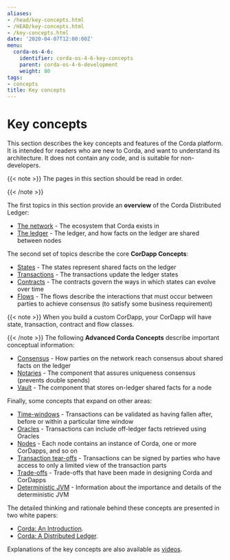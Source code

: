 ```yaml
---
aliases:
- /head/key-concepts.html
- /HEAD/key-concepts.html
- /key-concepts.html
date: '2020-04-07T12:00:00Z'
menu:
  corda-os-4-6:
    identifier: corda-os-4-6-key-concepts
    parent: corda-os-4-6-development
    weight: 80
tags:
- concepts
title: Key concepts
---
```




# Key concepts

This section describes the key concepts and features of the Corda platform. It is intended for readers who are new to
Corda, and want to understand its architecture. It does not contain any code, and is suitable for non-developers.

{{< note >}}
The pages in this section should be read in order.

{{< /note >}}

The first topics in this section provide an **overview** of the Corda Distributed Ledger:

* [The network](key-concepts-ecosystem.md) - The ecosystem that Corda exists in
* [The ledger](key-concepts-ledger.md) - The ledger, and how facts on the ledger are shared between nodes

The second set of topics describe the core **CorDapp Concepts**:

* [States](key-concepts-states.md) - The states represent shared facts on the ledger
* [Transactions](key-concepts-transactions.md) - The transactions update the ledger states
* [Contracts](key-concepts-contracts.md) - The contracts govern the ways in which states can evolve over time
* [Flows](key-concepts-flows.md) - The flows describe the interactions that must occur between parties to achieve consensus (to satisfy some business requirement)

{{< note >}}
When you build a custom CorDapp, your CorDapp will have state, transaction, contract and flow classes.

{{< /note >}}
The following **Advanced Corda Concepts** describe important conceptual information:

* [Consensus](key-concepts-consensus.md) - How parties on the network reach consensus about shared facts on the ledger
* [Notaries](key-concepts-notaries.md) - The component that assures uniqueness consensus (prevents double spends)
* [Vault](key-concepts-vault.md) - The component that stores on-ledger shared facts for a node

Finally, some concepts that expand on other areas:

* [Time-windows](key-concepts-time-windows.md) - Transactions can be validated as having fallen after, before or within a particular time window
* [Oracles](key-concepts-oracles.md) - Transactions can include off-ledger facts retrieved using Oracles
* [Nodes](key-concepts-node.md) - Each node contains an instance of Corda, one or more CorDapps, and so on
* [Transaction tear-offs](key-concepts-tearoffs.md) - Transactions can be signed by parties who have access to only a limited view of the transaction parts
* [Trade-offs](key-concepts-tradeoffs.md) - Trade-offs that have been made in designing Corda and CorDapps
* [Deterministic JVM](key-concepts-djvm.md) - Information about the importance and details of the deterministic JVM

The detailed thinking and rationale behind these concepts are presented in two white papers:

* [Corda: An Introduction](https://www.r3.com/white-papers/the-corda-platform-an-introduction-whitepaper/).
* [Corda: A Distributed Ledger](https://www.r3.com/white-papers/corda-technical-whitepaper/).

Explanations of the key concepts are also available as [videos](https://vimeo.com/album/4555732/).
